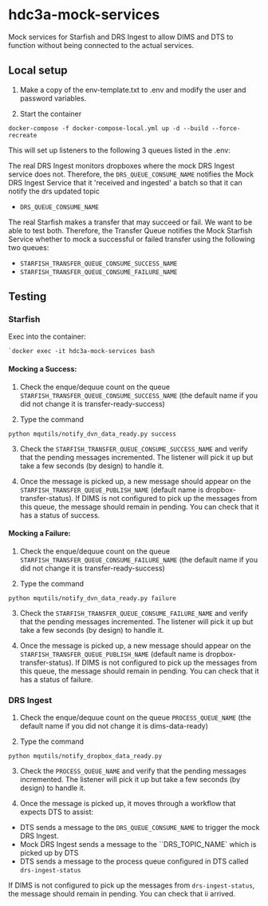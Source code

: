 # hdc3a-mock-services
Mock services for Starfish and DRS Ingest to allow DIMS and DTS to function without being connected to the actual services.

## Local setup
    
1. Make a copy of the env-template.txt to .env and modify the user and password variables.

2. Start the container
    
```
docker-compose -f docker-compose-local.yml up -d --build --force-recreate
```

This will set up listeners to the following 3 queues listed in the .env:

The real DRS Ingest monitors dropboxes where the mock DRS Ingest service does not.
Therefore, the `DRS_QUEUE_CONSUME_NAME` notifies the Mock DRS Ingest Service that it 'received and ingested' a batch so that it can notify the drs updated topic

- `DRS_QUEUE_CONSUME_NAME`

The real Starfish makes a transfer that may succeed or fail.  We want to be able to test both.
Therefore, the Transfer Queue notifies the Mock Starfish Service whether to mock a successful or failed transfer using the following two queues:
- `STARFISH_TRANSFER_QUEUE_CONSUME_SUCCESS_NAME`
- `STARFISH_TRANSFER_QUEUE_CONSUME_FAILURE_NAME`

## Testing

### Starfish
Exec into the container:

```
`docker exec -it hdc3a-mock-services bash
```

#### Mocking a Success:

1. Check the enque/dequue count on the queue `STARFISH_TRANSFER_QUEUE_CONSUME_SUCCESS_NAME` (the default name if you did not change it is transfer-ready-success)

2. Type the command

```
python mqutils/notify_dvn_data_ready.py success
```

3. Check the `STARFISH_TRANSFER_QUEUE_CONSUME_SUCCESS_NAME` and verify that the pending messages incremented.  The listener will pick it up but take a few seconds (by design) to handle it.

4. Once the message is picked up, a new message should appear on the `STARFISH_TRANSFER_QUEUE_PUBLISH_NAME` (default name is dropbox-transfer-status).  If DIMS is not configured to pick up the messages from this queue, the message should remain in pending.  You can check that it has a status of success.

#### Mocking a Failure:

1. Check the enque/dequue count on the queue `STARFISH_TRANSFER_QUEUE_CONSUME_FAILURE_NAME` (the default name if you did not change it is transfer-ready-success)

2. Type the command

```
python mqutils/notify_dvn_data_ready.py failure
```

3. Check the `STARFISH_TRANSFER_QUEUE_CONSUME_FAILURE_NAME` and verify that the pending messages incremented.  The listener will pick it up but take a few seconds (by design) to handle it.

4. Once the message is picked up, a new message should appear on the `STARFISH_TRANSFER_QUEUE_PUBLISH_NAME` (default name is dropbox-transfer-status).  If DIMS is not configured to pick up the messages from this queue, the message should remain in pending.  You can check that it has a status of failure.



### DRS Ingest

1. Check the enque/dequue count on the queue `PROCESS_QUEUE_NAME` (the default name if you did not change it is dims-data-ready)

2. Type the command

```
python mqutils/notify_dropbox_data_ready.py
```

3. Check the `PROCESS_QUEUE_NAME` and verify that the pending messages incremented.  The listener will pick it up but take a few seconds (by design) to handle it.

4. Once the message is picked up, it moves through a workflow that expects DTS to assist:

- DTS sends a message to the `DRS_QUEUE_CONSUME_NAME` to trigger the mock DRS Ingest.  
- Mock DRS Ingest sends a message to the ``DRS_TOPIC_NAME` which is picked up by DTS
- DTS sends a message to the process queue configured in DTS called `drs-ingest-status`

If DIMS is not configured to pick up the messages from `drs-ingest-status`, the message should remain in pending.  You can check that ii arrived.